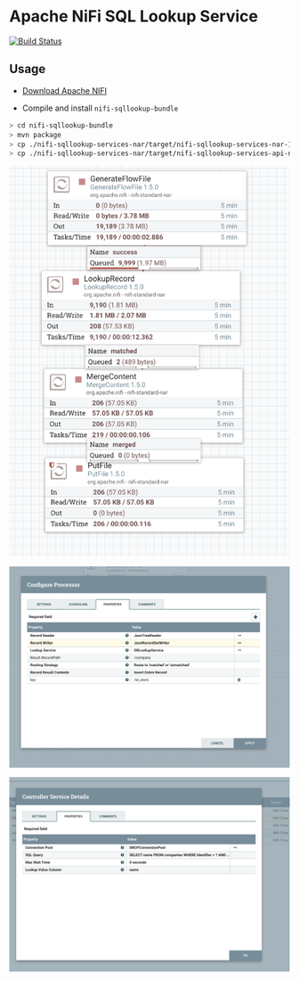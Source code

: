# Apache NiFi SQL Lookup Service

[![Build Status](https://travis-ci.org/mrcsparker/nifi-sqllookup-services-bundle.svg?branch=master)](https://travis-ci.org/mrcsparker/nifi-sqllookup-services-bundle)

## Usage

* [Download Apache NIFI](https://nifi.apache.org/download.html)

* Compile and install `nifi-sqllookup-bundle`

```bash
> cd nifi-sqllookup-bundle
> mvn package
> cp ./nifi-sqllookup-services-nar/target/nifi-sqllookup-services-nar-1.5.0.nar /NIFI_INSTALL/lib/
> cp ./nifi-sqllookup-services-nar/target/nifi-sqllookup-services-api-nar-1.5.0.nar /NIFI_INSTALL/lib/
```

![Sample data flow](images/flow.png)

![Sample processor](images/configure-processor.png)

![Controller Service](images/controller-service-details.png)

